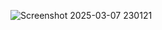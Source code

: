 ![Screenshot 2025-03-07 230121](https://github.com/user-attachments/assets/f18737c8-3680-494b-b592-cf48e3fe15ef)
